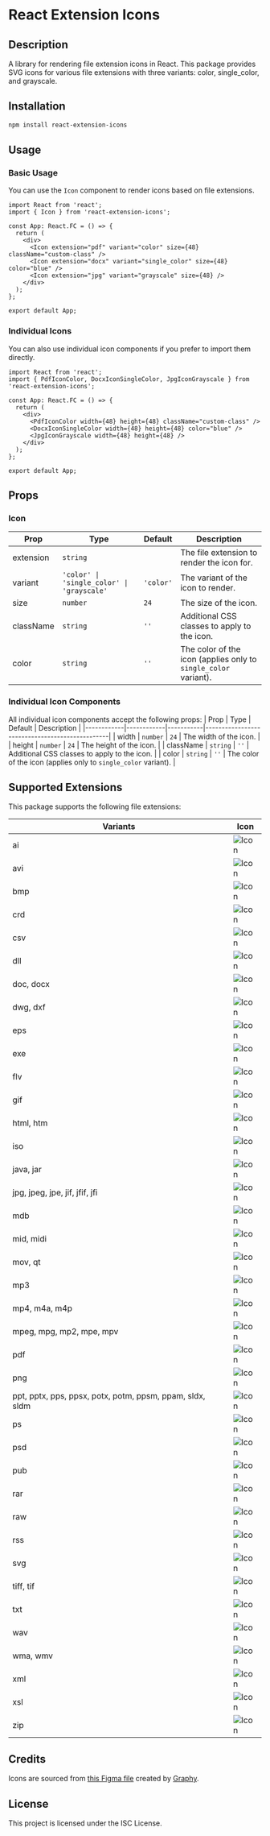 
# React Extension Icons

## Description
A library for rendering file extension icons in React. This package provides SVG icons for various file extensions with three variants: color, single_color, and grayscale.

## Installation
```bash
npm install react-extension-icons
```

## Usage

### Basic Usage
You can use the `Icon` component to render icons based on file extensions.

```tsx
import React from 'react';
import { Icon } from 'react-extension-icons';

const App: React.FC = () => {
  return (
    <div>
      <Icon extension="pdf" variant="color" size={48} className="custom-class" />
      <Icon extension="docx" variant="single_color" size={48} color="blue" />
      <Icon extension="jpg" variant="grayscale" size={48} />
    </div>
  );
};

export default App;
```

### Individual Icons
You can also use individual icon components if you prefer to import them directly.

```tsx
import React from 'react';
import { PdfIconColor, DocxIconSingleColor, JpgIconGrayscale } from 'react-extension-icons';

const App: React.FC = () => {
  return (
    <div>
      <PdfIconColor width={48} height={48} className="custom-class" />
      <DocxIconSingleColor width={48} height={48} color="blue" />
      <JpgIconGrayscale width={48} height={48} />
    </div>
  );
};

export default App;
```

## Props

### Icon
| Prop       | Type                       | Default   | Description                                    |
|------------|----------------------------|-----------|------------------------------------------------|
| extension  | `string`                   |           | The file extension to render the icon for.     |
| variant    | `'color' \| 'single_color' \| 'grayscale'` | `'color'` | The variant of the icon to render.             |
| size       | `number`                   | `24`      | The size of the icon.                          |
| className  | `string`                   | `''`      | Additional CSS classes to apply to the icon.   |
| color      | `string`                   | `''`      | The color of the icon (applies only to `single_color` variant).   |

### Individual Icon Components
All individual icon components accept the following props:
| Prop       | Type       | Default   | Description                                    |
|------------|------------|-----------|------------------------------------------------|
| width      | `number`   | `24`      | The width of the icon.                         |
| height     | `number`   | `24`      | The height of the icon.                        |
| className  | `string`   | `''`      | Additional CSS classes to apply to the icon.   |
| color      | `string`   | `''`      | The color of the icon (applies only to `single_color` variant).   |

## Supported Extensions
This package supports the following file extensions:

| Variants | Icon |
|----------|------|
| ai | ![Icon](svg/color/AI.svg) |
| avi | ![Icon](svg/color/AVI.svg) |
| bmp | ![Icon](svg/color/BMP.svg) |
| crd | ![Icon](svg/color/CRD.svg) |
| csv | ![Icon](svg/color/CSV.svg) |
| dll | ![Icon](svg/color/DLL.svg) |
| doc, docx | ![Icon](svg/color/DOC.svg) |
| dwg, dxf | ![Icon](svg/color/DWG.svg) |
| eps | ![Icon](svg/color/EPS.svg) |
| exe | ![Icon](svg/color/EXE.svg) |
| flv | ![Icon](svg/color/FLV.svg) |
| gif | ![Icon](svg/color/GIF.svg) |
| html, htm | ![Icon](svg/color/HTML.svg) |
| iso | ![Icon](svg/color/ISO.svg) |
| java, jar | ![Icon](svg/color/JAVA.svg) |
| jpg, jpeg, jpe, jif, jfif, jfi | ![Icon](svg/color/JPG.svg) |
| mdb | ![Icon](svg/color/MDB.svg) |
| mid, midi | ![Icon](svg/color/MID.svg) |
| mov, qt | ![Icon](svg/color/MOV.svg) |
| mp3 | ![Icon](svg/color/MP3.svg) |
| mp4, m4a, m4p | ![Icon](svg/color/MP4.svg) |
| mpeg, mpg, mp2, mpe, mpv | ![Icon](svg/color/MPEG.svg) |
| pdf | ![Icon](svg/color/PDF.svg) |
| png | ![Icon](svg/color/PNG.svg) |
| ppt, pptx, pps, ppsx, potx, potm, ppsm, ppam, sldx, sldm | ![Icon](svg/color/PPT.svg) |
| ps | ![Icon](svg/color/PS.svg) |
| psd | ![Icon](svg/color/PSD.svg) |
| pub | ![Icon](svg/color/PUB.svg) |
| rar | ![Icon](svg/color/RAR.svg) |
| raw | ![Icon](svg/color/RAW.svg) |
| rss | ![Icon](svg/color/RSS.svg) |
| svg | ![Icon](svg/color/SVG.svg) |
| tiff, tif | ![Icon](svg/color/TIFF.svg) |
| txt | ![Icon](svg/color/TXT.svg) |
| wav | ![Icon](svg/color/WAV.svg) |
| wma, wmv | ![Icon](svg/color/WMA.svg) |
| xml | ![Icon](svg/color/XML.svg) |
| xsl | ![Icon](svg/color/XSL.svg) |
| zip | ![Icon](svg/color/ZIP.svg) |

## Credits
Icons are sourced from [this Figma file](https://www.figma.com/community/file/1113398399853613530/40-file-type-file-extension-icon) created by [Graphy](https://www.figma.com/@graphy918).

## License
This project is licensed under the ISC License.

